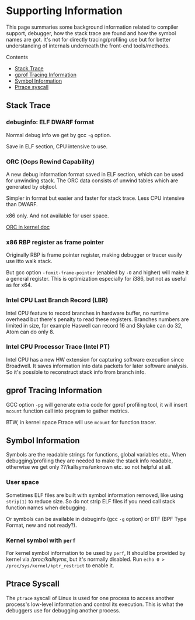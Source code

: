 # Supporting Information

This page summaries some background information related to compiler support, debugger, how the stack trace are found and how the symbol names are got. It's not for directly tracing/profiling use but for better understanding of internals underneath the front-end tools/methods.

Contents
- [Stack Trace](#stack-trace)
- [gprof Tracing Information](#gprof-tracing-information)
- [Symbol Information](#symbol-information)
- [Ptrace syscall](#ptrace-syscall)

## Stack Trace

### debuginfo: ELF DWARF format

Normal debug info we get by gcc `-g` option.

Save in ELF section, CPU intensive to use.

### ORC (Oops Rewind Capability)

A new debug information format saved in ELF section, which can be used for unwinding stack. The ORC data consists of unwind tables which are generated by objtool.

Simpler in format but easier and faster for stack trace. Less CPU intensive than DWARF.

x86 only. And not available for user space.

[ORC in kernel doc](https://www.kernel.org/doc/html/latest/x86/orc-unwinder.html)

### x86 RBP register as frame pointer

Originally RBP is frame pointer register, making debugger or tracer easily use itto walk stack.

But gcc option `-fomit-frame-pointer` (enabled by `-O` and higher) will make it a general register. This is optimization especially for i386, but not as useful as for x64.

### Intel CPU Last Branch Record (LBR)

Intel CPU feature to record branches in hardware buffer, no runtime overhead but there's penalty to read these registers. Branches numbers are limited in size, for example Haswell can record 16 and Skylake can do 32, Atom can do only 8.

### Intel CPU Processor Trace (Intel PT)

Intel CPU has a new HW extension for capturing software execution since Broadwell. It saves information into data packets for later software analysis. So it's possible to reconstruct stack info from branch info.

## gprof Tracing Information

GCC option `-pg` will generate extra code for gprof profiling tool, it will insert `mcount` function call into program to gather metrics.

BTW, in kernel space Ftrace will use `mcount` for function tracer.

## Symbol Information

Symbols are the readable strings for functions, global variables etc.. When debugging/profiling they are needed to make the stack info readable, otherwise we get only ??/kallsyms/unknown etc. so not helpful at all.

### User space

Sometimes ELF files are built with symbol information removed, like using `strip(1)` to reduce size. So do not strip ELF files if you need call stack function names when debugging.

Or symbols can be available in debuginfo (gcc `-g` option) or BTF (BPF Type Format, new and not ready?).

### Kernel symbol with `perf`

For kernel symbol information to be used by `perf`, It should be provided by kernel via */proc/kallsyms*, but it's normally disabled. Run `echo 0 > /proc/sys/kernel/kptr_restrict` to enable it.


## Ptrace Syscall

The `ptrace` syscall of Linux is used for one process to access another process's low-level information and control its execution. This is what the debuggers use for debugging another process.
